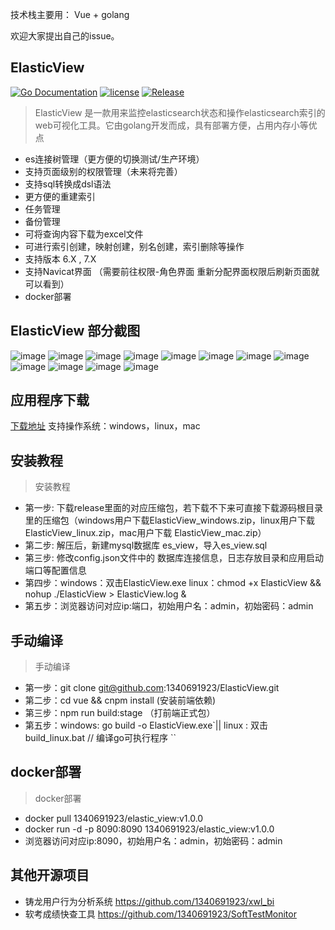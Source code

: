 ﻿  

技术栈主要用： Vue + golang 

欢迎大家提出自己的issue。

ElasticView
-----------
[![Go Documentation](http://img.shields.io/badge/go-documentation-blue.svg?style=flat-square)](https://godoc.org/github.com/1340691923/ElasticView)
[![license](https://img.shields.io/github/license/mashape/apistatus.svg?maxAge=2592000)](https://github.com/1340691923/ElasticView/blob/main/LICENSE)
[![Release](https://img.shields.io/github/release/1340691923/ElasticView.svg?label=Release)](https://github.com/1340691923/ElasticView/releases/latest)
> ElasticView 是一款用来监控elasticsearch状态和操作elasticsearch索引的web可视化工具。它由golang开发而成，具有部署方便，占用内存小等优点
 * es连接树管理（更方便的切换测试/生产环境）
 * 支持页面级别的权限管理（未来将完善）
 * 支持sql转换成dsl语法
 * 更方便的重建索引
 * 任务管理
 * 备份管理
 * 可将查询内容下载为excel文件
 * 可进行索引创建，映射创建，别名创建，索引删除等操作
 * 支持版本 6.X , 7.X
 * 支持Navicat界面 （需要前往权限-角色界面 重新分配界面权限后刷新页面就可以看到）
 * docker部署
 
 
## ElasticView 部分截图

![image](https://raw.githubusercontent.com/1340691923/ElasticView/main/show_img/1.png)
![image](https://raw.githubusercontent.com/1340691923/ElasticView/main/show_img/2.png)
![image](https://raw.githubusercontent.com/1340691923/ElasticView/main/show_img/3.png)
![image](https://raw.githubusercontent.com/1340691923/ElasticView/main/show_img/4.png)
![image](https://raw.githubusercontent.com/1340691923/ElasticView/main/show_img/5.png)
![image](https://raw.githubusercontent.com/1340691923/ElasticView/main/show_img/6.png)
![image](https://raw.githubusercontent.com/1340691923/ElasticView/main/show_img/7.png)
![image](https://raw.githubusercontent.com/1340691923/ElasticView/main/show_img/8.png)
![image](https://raw.githubusercontent.com/1340691923/ElasticView/main/show_img/9.png)
![image](https://raw.githubusercontent.com/1340691923/ElasticView/main/show_img/10.png)
![image](https://raw.githubusercontent.com/1340691923/ElasticView/main/show_img/11.png)
![image](https://raw.githubusercontent.com/1340691923/ElasticView/main/show_img/12.png)


## 应用程序下载
[下载地址]( https://github.com/1340691923/ElasticView/releases/) 支持操作系统：windows，linux，mac

## 安装教程
>安装教程
 * 第一步: 下载release里面的对应压缩包，若下载不下来可直接下载源码根目录里的压缩包（windows用户下载ElasticView_windows.zip，linux用户下载ElasticView_linux.zip，mac用户下载 ElasticView_mac.zip）
 * 第二步: 解压后，新建mysql数据库 es_view，导入es_view.sql 
 * 第三步: 修改config.json文件中的 数据库连接信息，日志存放目录和应用启动端口等配置信息
 * 第四步：windows：双击ElasticView.exe  linux：chmod +x ElasticView && nohup ./ElasticView > ElasticView.log &
 * 第五步：浏览器访问对应ip:端口，初始用户名：admin，初始密码：admin
 
 ## 手动编译
 >手动编译
 * 第一步：git clone git@github.com:1340691923/ElasticView.git
 * 第二步：cd vue && cnpm install (安装前端依赖)
 * 第三步：npm run build:stage （打前端正式包）
 * 第五步：windows: go build -o ElasticView.exe`|| linux : 双击build_linux.bat // 编译go可执行程序 ``
 
 ## docker部署
 >docker部署
* docker pull 1340691923/elastic_view:v1.0.0
* docker run -d -p 8090:8090 1340691923/elastic_view:v1.0.0
* 浏览器访问对应ip:8090，初始用户名：admin，初始密码：admin
 
 ## 其他开源项目
 * 铸龙用户行为分析系统     https://github.com/1340691923/xwl_bi
 * 软考成绩快查工具               https://github.com/1340691923/SoftTestMonitor
 
